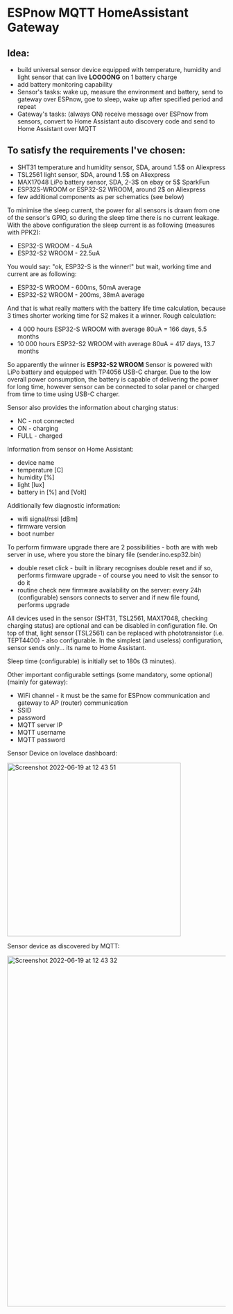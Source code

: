 <h1> ESPnow MQTT HomeAssistant Gateway </h1>

<h2> Idea:</h2>
<ul>
  <li>build universal sensor device equipped with temperature, humidity and light sensor that can live <b>LOOOONG</b> on 1 battery charge</li>
  <li>add battery monitoring capability
  <li>Sensor's tasks: wake up, measure the environment and battery, send to gateway over ESPnow, goe to sleep, wake up after specified period and repeat
  <li>Gateway's tasks: (always ON) receive message over ESPnow from sensors, convert to Home Assistant auto discovery code and send to Home Assistant over MQTT
</ul>

<h2> To satisfy the requirements I've chosen: </h2>
<ul>
  <li>SHT31 temperature and humidity sensor, SDA, around 1.5$ on Aliexpress
  <li>TSL2561 light sensor, SDA, around 1.5$ on Aliexpress
  <li>MAX17048 LiPo battery sensor, SDA, 2-3$ on ebay or 5$ SparkFun
  <li>ESP32S-WROOM or ESP32-S2 WROOM, around 2$ on Aliexpress
  <li>few additional components as per schematics (see below)
</ul>

To minimise the sleep current, the power for all sensors is drawn from one of the sensor's GPIO, so during the sleep time there is no current leakage.
With the above configuration the sleep current is as following (measures with PPK2):
<ul>
  <li>ESP32-S  WROOM - 4.5uA
  <li>ESP32-S2 WROOM - 22.5uA
</ul>
You would say: "ok, ESP32-S is the winner!" but wait, working time and current are as following:
<ul>
  <li>ESP32-S  WROOM - 600ms, 50mA average
  <li>ESP32-S2 WROOM - 200ms, 38mA average
</ul>
And that is what really matters with the battery life time calculation, because 3 times shorter working time for S2 makes it a winner.
Rough calculation:
<ul>
  <li> 4 000 hours ESP32-S  WROOM with average 80uA = 166 days, 5.5 months
  <li>10 000 hours ESP32-S2 WROOM with average 80uA = 417 days, 13.7 months
</ul>
So apparently the winner is <b>ESP32-S2 WROOM</b>
<n>
Sensor is powered with LiPo battery and equipped with TP4056 USB-C charger.
Due to the low overall power consumption, the battery is capable of delivering the power for long time, however sensor can be connected to solar panel or charged from time to time using USB-C charger.

Sensor also provides the information about charging status:
<ul>
  <li>NC - not connected
  <li>ON - charging
  <li>FULL - charged
</ul>  

Information from sensor on Home Assistant:
<ul>
  <li>device name
  <li>temperature [C]
  <li>humidity [%]
  <li>light [lux]
  <li>battery in [%] and [Volt]
</ul>

Additionally few diagnostic information:
<ul>
  <li>wifi signal/rssi [dBm]
  <li>firmware version
  <li>boot number
</ul>

To perform firmware upgrade there are 2 possibilities - both are with web server in use, where you store the binary file (sender.ino.esp32.bin)
<ul>
  <li>double reset click - built in library recognises double reset and if so, performs firmware upgrade - of course you need to visit the sensor to do it
  <li>routine check new firmware availability on the server: every 24h (configurable) sensors connects to server and if new file found, performs upgrade
</ul>

All devices used in the sensor (SHT31, TSL2561, MAX17048, checking charging status) are optional and can be disabled in configuration file.
On top of that, light sensor (TSL2561) can be replaced with phototransistor (i.e. TEPT4400) - also configurable.
In the simplest (and useless) configuration, sensor sends only... its name to Home Assistant.

Sleep time (configurable) is initially set to 180s (3 minutes).

Other important configurable settings (some mandatory, some optional) (mainly for gateway):
<ul>
  <li>WiFi channel - it must be the same for ESPnow communication and gateway to AP (router) communication
  <li>SSID
  <li>password
  <li>MQTT server IP
  <li>MQTT username
  <li>MQTT password
</ul>

Sensor Device on lovelace dashboard:

<img width="400" alt="Screenshot 2022-06-19 at 12 43 51" src="https://user-images.githubusercontent.com/46562447/174488029-645ff458-5a33-4814-8637-d4f40de59a2d.png">

Sensor device as discovered by MQTT:

<img width="809" alt="Screenshot 2022-06-19 at 12 43 32" src="https://user-images.githubusercontent.com/46562447/174488031-cf575458-4a8f-4193-bfaf-33d7e14fd2a3.png">
